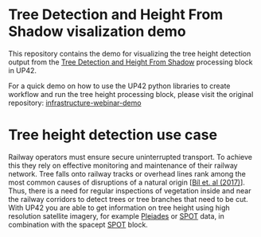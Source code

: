 # Tree Detection and Height From Shadow visalization demo
This repository contains the demo for visualizing the tree height detection output from the [Tree Detection and Height From Shadow](https://marketplace.up42.com/block/1e482528-6777-4895-a5c0-4433cfe8f9da) processing block in UP42. 

For a quick demo on how to use the UP42 python libraries to create workflow and run the tree height processing block, please visit the original repository: [infrastructure-webinar-demo](https://github.com/thaisbendixen/infrastructure-webinar-demo)

# Tree height detection use case
Railway operators must ensure secure uninterrupted transport. To achieve this they rely on effective monitoring and maintenance of their railway network. Tree falls onto railway tracks or overhead lines rank among the most common causes of disruptions of a natural origin [[Bíl et. al (2017)](https://www.researchgate.net/publication/318816940_Identifying_locations_along_railway_networks_with_the_highest_tree_fall_hazard)]. Thus, there is a need for regular inspections of vegetation inside and near the railway corridors to detect trees or tree branches that need to be cut. With UP42 you are able to get information on tree height using high resolution satellite imagery, for example [Pleiades](https://marketplace.up42.com/block/18d09f1a-3197-4c27-a15a-54d099c31435) or [SPOT](https://marketplace.up42.com/block/045019bb-06fc-4fa1-b703-318725b4d8af) data, in combination with the spacept  [SPOT](https://marketplace.up42.com/block/045019bb-06fc-4fa1-b703-318725b4d8af) block.
